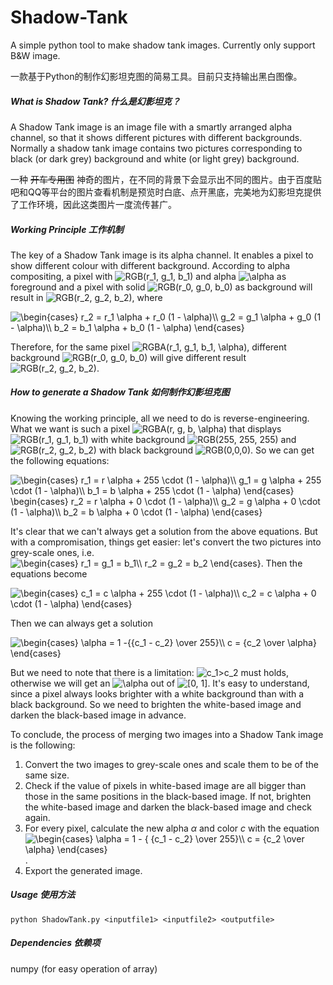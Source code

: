 # Shadow-Tank
A simple python tool to make shadow tank images. Currently only support B&W image.

一款基于Python的制作幻影坦克图的简易工具。目前只支持输出黑白图像。

##### What is Shadow Tank? 什么是幻影坦克？

A Shadow Tank image is an image file with a smartly arranged alpha channel, so that it shows different pictures with different backgrounds. Normally a shadow tank image contains two pictures corresponding to black (or dark grey) background and white (or light grey) background.

一种 ~~开车专用图~~ 神奇的图片，在不同的背景下会显示出不同的图片。由于百度贴吧和QQ等平台的图片查看机制是预览时白底、点开黑底，完美地为幻影坦克提供了工作环境，因此这类图片一度流传甚广。

##### Working Principle 工作机制

The key of a Shadow Tank image is its alpha channel. It enables a pixel to show different colour with different background. According to alpha compositing, a pixel with <img src="https://latex.codecogs.com/png.latex?\inline&space;RGB(r_1,&space;g_1,&space;b_1)" title="RGB(r_1, g_1, b_1)" /> and alpha <img src="https://latex.codecogs.com/png.latex?\inline&space;\alpha" title="\alpha" /> as foreground and a pixel with solid <img src="https://latex.codecogs.com/png.latex?\inline&space;RGB(r_0,&space;g_0,&space;b_0)" title="RGB(r_0, g_0, b_0)" /> as background will result in <img src="https://latex.codecogs.com/png.latex?\inline&space;RGB(r_2,&space;g_2,&space;b_2)" title="RGB(r_2, g_2, b_2)" />, where

<img src="https://latex.codecogs.com/png.latex?\begin{cases}&space;r_2&space;=&space;r_1&space;\alpha&space;&plus;&space;r_0&space;(1&space;-&space;\alpha)\\&space;g_2&space;=&space;g_1&space;\alpha&space;&plus;&space;g_0&space;(1&space;-&space;\alpha)\\&space;b_2&space;=&space;b_1&space;\alpha&space;&plus;&space;b_0&space;(1&space;-&space;\alpha)&space;\end{cases}" title="\begin{cases} r_2 = r_1 \alpha + r_0 (1 - \alpha)\\ g_2 = g_1 \alpha + g_0 (1 - \alpha)\\ b_2 = b_1 \alpha + b_0 (1 - \alpha) \end{cases}" />

Therefore, for the same pixel <img src="https://latex.codecogs.com/png.latex?\inline&space;RGBA(r_1,&space;g_1,&space;b_1,&space;\alpha)" title="RGBA(r_1, g_1, b_1, \alpha)" />, different background <img src="https://latex.codecogs.com/png.latex?\inline&space;RGB(r_0,&space;g_0,&space;b_0)" title="RGB(r_0, g_0, b_0)" /> will give different result <img src="https://latex.codecogs.com/png.latex?\inline&space;RGB(r_2,&space;g_2,&space;b_2)" title="RGB(r_2, g_2, b_2)" />.

##### How to generate a Shadow Tank 如何制作幻影坦克图

Knowing the working principle, all we need to do is reverse-engineering. What we want is such a pixel <img src="https://latex.codecogs.com/png.latex?RGBA(r,&space;g,&space;b,&space;\alpha)" title="RGBA(r, g, b, \alpha)" /> that displays <img src="https://latex.codecogs.com/png.latex?\inline&space;RGB(r_1,&space;g_1,&space;b_1)" title="RGB(r_1, g_1, b_1)" /> with white background <img src="https://latex.codecogs.com/png.latex?\inline&space;RGB(255,&space;255,&space;255)" title="RGB(255, 255, 255)" /> and <img src="https://latex.codecogs.com/png.latex?\inline&space;RGB(r_2,&space;g_2,&space;b_2)" title="RGB(r_2, g_2, b_2)" /> with black background <img src="https://latex.codecogs.com/png.latex?\inline&space;RGB(0,0,0)" title="RGB(0,0,0)" />. So we can get the following equations:

<img src="https://latex.codecogs.com/png.latex?\begin{cases}&space;r_1&space;=&space;r&space;\alpha&space;&plus;&space;255&space;\cdot&space;(1&space;-&space;\alpha)\\&space;g_1&space;=&space;g&space;\alpha&space;&plus;&space;255&space;\cdot&space;(1&space;-&space;\alpha)\\&space;b_1&space;=&space;b&space;\alpha&space;&plus;&space;255&space;\cdot&space;(1&space;-&space;\alpha)&space;\end{cases}&space;\begin{cases}&space;r_2&space;=&space;r&space;\alpha&space;&plus;&space;0&space;\cdot&space;(1&space;-&space;\alpha)\\&space;g_2&space;=&space;g&space;\alpha&space;&plus;&space;0&space;\cdot&space;(1&space;-&space;\alpha)\\&space;b_2&space;=&space;b&space;\alpha&space;&plus;&space;0&space;\cdot&space;(1&space;-&space;\alpha)&space;\end{cases}" title="\begin{cases} r_1 = r \alpha + 255 \cdot (1 - \alpha)\\ g_1 = g \alpha + 255 \cdot (1 - \alpha)\\ b_1 = b \alpha + 255 \cdot (1 - \alpha) \end{cases} \begin{cases} r_2 = r \alpha + 0 \cdot (1 - \alpha)\\ g_2 = g \alpha + 0 \cdot (1 - \alpha)\\ b_2 = b \alpha + 0 \cdot (1 - \alpha) \end{cases}" />

It's clear that we can't always get a solution from the above equations. But with a compromisation, things get easier: let's convert the two pictures into grey-scale ones, i.e. <img src="https://latex.codecogs.com/png.latex?\inline&space;\begin{cases}&space;r_1&space;=&space;g_1&space;=&space;b_1\\&space;r_2&space;=&space;g_2&space;=&space;b_2&space;\end{cases}" title="\begin{cases} r_1 = g_1 = b_1\\ r_2 = g_2 = b_2 \end{cases}" />. Then the equations become

<img src="https://latex.codecogs.com/png.latex?\begin{cases}&space;c_1&space;=&space;c&space;\alpha&space;&plus;&space;255&space;\cdot&space;(1&space;-&space;\alpha)\\&space;c_2&space;=&space;c&space;\alpha&space;&plus;&space;0&space;\cdot&space;(1&space;-&space;\alpha)&space;\end{cases}" title="\begin{cases} c_1 = c \alpha + 255 \cdot (1 - \alpha)\\ c_2 = c \alpha + 0 \cdot (1 - \alpha) \end{cases}" />

Then we can always get a solution

<img src="https://latex.codecogs.com/png.latex?\begin{cases}&space;\alpha&space;=&space;1&space;-{{c_1&space;-&space;c_2}&space;\over&space;255}\\&space;c&space;=&space;{c_2&space;\over&space;\alpha}&space;\end{cases}" title="\begin{cases} \alpha = 1 -{{c_1 - c_2} \over 255}\\ c = {c_2 \over \alpha} \end{cases}" />

But we need to note that there is a limitation: <img src="https://latex.codecogs.com/png.latex?\inline&space;c_1>c_2" title="c_1>c_2" /> must holds, otherwise we will get an <img src="https://latex.codecogs.com/png.latex?\inline&space;\alpha" title="\alpha" /> out of <img src="https://latex.codecogs.com/png.latex?\inline&space;[0,&space;1]" title="[0, 1]" />. It's easy to understand, since a pixel always looks brighter with a white background than with a black background. So we need to brighten the white-based image and darken the black-based image in advance.

To conclude, the process of merging two images into a Shadow Tank image is the following:

1. Convert the two images to grey-scale ones and scale them to be of the same size.
2. Check if the value of pixels in white-based image are all bigger than those in the same positions in the black-based image. If not, brighten the white-based image and darken the black-based image and check again.
3. For every pixel, calculate the new alpha $\alpha$ and color $c$ with the equation <img src="https://latex.codecogs.com/png.latex?\inline&space;\begin{cases}&space;\alpha&space;=&space;1&space;-&space;{&space;{c_1&space;-&space;c_2}&space;\over&space;255}\\&space;c&space;=&space;{c_2&space;\over&space;\alpha}&space;\end{cases}" title="\begin{cases} \alpha = 1 - { {c_1 - c_2} \over 255}\\ c = {c_2 \over \alpha} \end{cases}" />.
4. Export the generated image.

##### Usage 使用方法

`python ShadowTank.py <inputfile1> <inputfile2> <outputfile>`

##### Dependencies 依赖项

numpy (for easy operation of array)